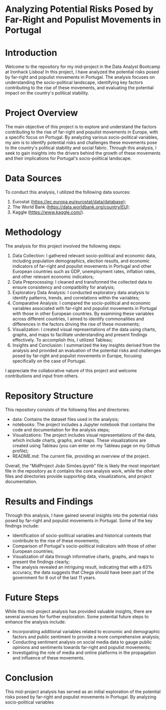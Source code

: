 # Analyzing Potential Risks Posed by Far-Right and Populist Movements in Portugal

# Introduction
Welcome to the repository for my mid-project in the Data Analyst Bootcamp at Ironhack Lisboa! In this project, I have analyzed the potential risks posed by far-right and populist movements in Portugal. The analysis focuses on understanding the socio-political landscape, identifying key factors contributing to the rise of these movements, and evaluating the potential impact on the country's political stability.

# Project Overview
The main objective of this project is to explore and understand the factors contributing to the rise of far-right and populist movements in Europe, with a specific focus on Portugal. By analyzing various socio-political variables, my aim is to identify potential risks and challenges these movements pose to the country's political stability and social fabric. Through this analysis, I seek to gain insights into the drivers behind the growth of these movements and their implications for Portugal's socio-political landscape.

# Data Sources
To conduct this analysis, I utilized the following data sources:

1. Eurostat (https://ec.europa.eu/eurostat/data/database);
2. The World Bank (https://data.worldbank.org/country/EU);
3. Kaggle (https://www.kaggle.com/).

# Methodology
The analysis for this project involved the following steps:

1. Data Collection: I gathered relevant socio-political and economic data, including population demographics, election results, and economic indicators of far-right and populist movements in Portugal and other European countries such as GDP, unemployment rates, inflation rates, and other relevant economic indicators;
2. Data Preprocessing: I cleaned and transformed the collected data to ensure consistency and compatibility for analysis;
3. Exploratory Data Analysis: I conducted exploratory data analysis to identify patterns, trends, and correlations within the variables;
4. Comparative Analysis: I compared the socio-political and economic variables associated with far-right and populist movements in Portugal with those in other European countries. By examining these variables across different countries, I aimed to identify commonalities and differences in the factors driving the rise of these movements;
5. Visualization: I created visual representations of the data using charts, graphs, and maps to facilitate understanding and present findings effectively. To accomplish this, I utilized Tableau;
6. Insights and Conclusion: I summarized the key insights derived from the analysis and provided an evaluation of the potential risks and challenges posed by far-right and populist movements in Europe, focusing specifically on the case of Portugal.

I appreciate the collaborative nature of this project and welcome contributions and input from others. 

# Repository Structure
This repository consists of the following files and directories:

- data: Contains the dataset files used in the analysis;
- notebooks: The project includes a Jupyter notebook that contains the code and documentation for the analysis steps;
- Visualizations: The project includes visual representations of the data, which include charts, graphs, and maps. These visualizations are created using Tableau (you can enter on my Tableau page on my Github profile);
- README.md: The current file, providing an overview of the project.

Overall, the "MidProject João Simões.ipynb" file is likely the most important file in the repository as it contains the core analysis work, while the other files and directories provide supporting data, visualizations, and project documentation.

# Results and Findings
Through this analysis, I have gained several insights into the potential risks posed by far-right and populist movements in Portugal. Some of the key findings include:

- Identification of socio-political variables and historical contexts that contribute to the rise of these movements;
- Comparison of Portugal's socio-political indicators with those of other European countries;
- Visualization of data through informative charts, graphs, and maps to present the findings clearly;
- The analysis revealed an intriguing result, indicating that with a 63% accuracy, the data suggests that Chega should have been part of the government for 8 out of the last 11 years. 

# Future Steps
While this mid-project analysis has provided valuable insights, there are several avenues for further exploration. Some potential future steps to enhance the analysis include:

- Incorporating additional variables related to economic and demographic factors and public sentiment to provide a more comprehensive analysis;
- Conducting sentiment analysis on social media data to gauge public opinions and sentiments towards far-right and populist movements;
- Investigating the role of media and online platforms in the propagation and influence of these movements.

# Conclusion
This mid-project analysis has served as an initial exploration of the potential risks posed by far-right and populist movements in Portugal. By analyzing socio-political variables
